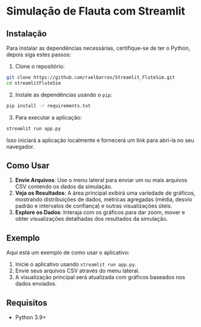 
# Simulação de Flauta com Streamlit


## Instalação

Para instalar as dependências necessárias, certifique-se de ter o Python, depois siga estes passos:

1. Clone o repositório:

```bash
git clone https://github.com/raelbarros/Streamlit_FluteSim.git
cd streamlitFluteSim
```

2. Instale as dependências usando o `pip`:

```bash
pip install -r requirements.txt
```

3. Para executar a aplicação:

```bash
streamlit run app.py
```

Isso iniciará a aplicação localmente e fornecerá um link para abri-la no seu navegador.

## Como Usar

1. **Envie Arquivos**: Use o menu lateral para enviar um ou mais arquivos CSV contendo os dados da simulação.
2. **Veja os Resultados**: A área principal exibirá uma variedade de gráficos, mostrando distribuições de dados, métricas agregadas (média, desvio padrão e intervalos de confiança) e outras visualizações úteis.
3. **Explore os Dados**: Interaja com os gráficos para dar zoom, mover e obter visualizações detalhadas dos resultados da simulação.

## Exemplo

Aqui está um exemplo de como usar o aplicativo:

1. Inicie o aplicativo usando `streamlit run app.py`.
2. Envie seus arquivos CSV através do menu lateral.
3. A visualização principal será atualizada com gráficos baseados nos dados enviados.

## Requisitos

- Python 3.9+

